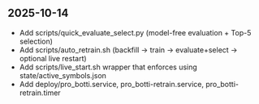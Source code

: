 ## 2025-10-14
- Add scripts/quick_evaluate_select.py (model-free evaluation + Top-5 selection)
- Add scripts/auto_retrain.sh (backfill → train → evaluate+select → optional live restart)
- Add scripts/live_start.sh wrapper that enforces using state/active_symbols.json
- Add deploy/pro_botti.service, pro_botti-retrain.service, pro_botti-retrain.timer
